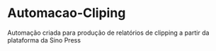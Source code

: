 # Automacao-Cliping
Automação criada para produção de relatórios de clipping a partir da plataforma da Sino Press
